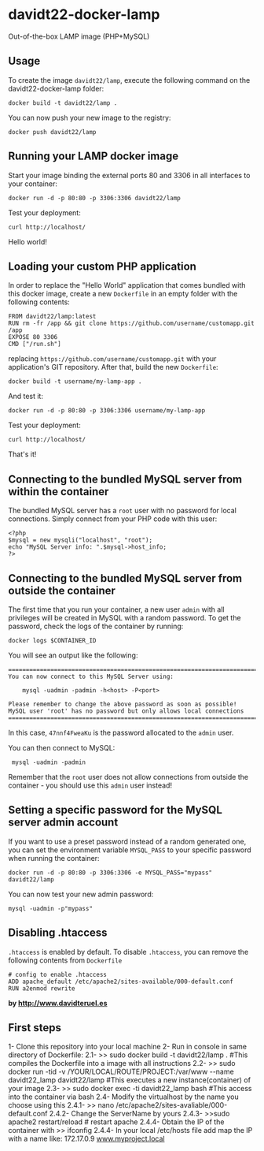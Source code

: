 davidt22-docker-lamp
=================

Out-of-the-box LAMP image (PHP+MySQL)


Usage
-----

To create the image `davidt22/lamp`, execute the following command on the davidt22-docker-lamp folder:

	docker build -t davidt22/lamp .

You can now push your new image to the registry:

	docker push davidt22/lamp


Running your LAMP docker image
------------------------------

Start your image binding the external ports 80 and 3306 in all interfaces to your container:

	docker run -d -p 80:80 -p 3306:3306 davidt22/lamp

Test your deployment:

	curl http://localhost/

Hello world!


Loading your custom PHP application
-----------------------------------

In order to replace the "Hello World" application that comes bundled with this docker image,
create a new `Dockerfile` in an empty folder with the following contents:

	FROM davidt22/lamp:latest
	RUN rm -fr /app && git clone https://github.com/username/customapp.git /app
	EXPOSE 80 3306
	CMD ["/run.sh"]

replacing `https://github.com/username/customapp.git` with your application's GIT repository.
After that, build the new `Dockerfile`:

	docker build -t username/my-lamp-app .

And test it:

	docker run -d -p 80:80 -p 3306:3306 username/my-lamp-app

Test your deployment:

	curl http://localhost/

That's it!


Connecting to the bundled MySQL server from within the container
----------------------------------------------------------------

The bundled MySQL server has a `root` user with no password for local connections.
Simply connect from your PHP code with this user:

	<?php
	$mysql = new mysqli("localhost", "root");
	echo "MySQL Server info: ".$mysql->host_info;
	?>


Connecting to the bundled MySQL server from outside the container
-----------------------------------------------------------------

The first time that you run your container, a new user `admin` with all privileges
will be created in MySQL with a random password. To get the password, check the logs
of the container by running:

	docker logs $CONTAINER_ID

You will see an output like the following:

	========================================================================
	You can now connect to this MySQL Server using:

	    mysql -uadmin -padmin -h<host> -P<port>

	Please remember to change the above password as soon as possible!
	MySQL user 'root' has no password but only allows local connections
	========================================================================

In this case, `47nnf4FweaKu` is the password allocated to the `admin` user.

You can then connect to MySQL:

	 mysql -uadmin -padmin

Remember that the `root` user does not allow connections from outside the container -
you should use this `admin` user instead!


Setting a specific password for the MySQL server admin account
--------------------------------------------------------------

If you want to use a preset password instead of a random generated one, you can
set the environment variable `MYSQL_PASS` to your specific password when running the container:

	docker run -d -p 80:80 -p 3306:3306 -e MYSQL_PASS="mypass" davidt22/lamp

You can now test your new admin password:

	mysql -uadmin -p"mypass"


Disabling .htaccess
--------------------

`.htaccess` is enabled by default. To disable `.htaccess`, you can remove the following contents from `Dockerfile`

    # config to enable .htaccess
    ADD apache_default /etc/apache2/sites-available/000-default.conf
    RUN a2enmod rewrite


**by http://www.davidteruel.es**

First steps
-------------
1- Clone this repository into your local machine
2- Run in console in same directory of Dockerfile:
    2.1- >> sudo docker build -t davidt22/lamp .   #This compiles the Dockerfile into a image with all instructions
    2.2- >> sudo docker run -tid -v /YOUR/LOCAL/ROUTE/PROJECT:/var/www --name davidt22_lamp davidt22/lamp #This executes a new instance(container) of your image
    2.3- >> sudo docker exec -ti davidt22_lamp bash #This access into the container via bash
    2.4- Modify the virtualhost by the name you choose using this
        2.4.1- >> nano /etc/apache2/sites-avaliable/000-default.conf
        2.4.2- Change the ServerName by yours 
        2.4.3- >>sudo apache2 restart/reload # restart apache
        2.4.4- Obtain the IP of the container with >> ifconfig
        2.4.4- In your local /etc/hosts file add map the IP with a name like: 172.17.0.9    www.myproject.local
        
